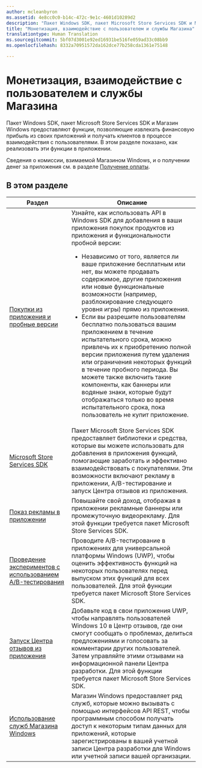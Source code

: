 ```yaml
---
author: mcleanbyron
ms.assetid: 4e8cc0c0-b14c-472c-9e1c-4601d10289d2
description: "Пакет Windows SDK, пакет Microsoft Store Services SDK и Магазин Windows предоставляют множество функций, позволяющих извлекать финансовую прибыль из своих приложений и получать клиентов в процессе взаимодействия с пользователями."
title: "Монетизация, взаимодействие с пользователем и службы Магазина"
translationtype: Human Translation
ms.sourcegitcommit: 5bf07d3001e92ed16931be516fe059ad33c08bb9
ms.openlocfilehash: 8332a70951572da162dce77b258cda1361e75148

---
```


# Монетизация, взаимодействие с пользователем и службы Магазина




Пакет Windows SDK, пакет Microsoft Store Services SDK и Магазин Windows предоставляют функции, позволяющие извлекать финансовую прибыль из своих приложений и получать клиентов в процессе взаимодействия с пользователями. В этом разделе показано, как реализовать эти функции в приложении.

Сведения о комиссии, взимаемой Магазином Windows, и о получении денег за приложения см. в разделе [Получение оплаты](https://msdn.microsoft.com/library/windows/apps/mt148536).

## В этом разделе


| Раздел                                                                                                       | Описание                 |
|-------------------------------------------------------------------------------------------------------------|-----------------------------|
| [Покупки из приложения и пробные версии](in-app-purchases-and-trials.md)      | Узнайте, как использовать API в Windows SDK для добавления в ваши приложения покупок продуктов из приложения и функциональности пробной версии: <ul><li>Независимо от того, является ли ваше приложение бесплатным или нет, вы можете продавать содержимое, другие приложения или новые функциональные возможности (например, разблокирование следующего уровня игры) прямо из приложения.</li><li>Если вы разрешите пользователям бесплатно пользоваться вашим приложением в течение испытательного срока, можно привлечь их к приобретению полной версии приложения путем удаления или ограничения некоторых функций в течение пробного периода. Вы можете также включить такие компоненты, как баннеры или водяные знаки, которые будут отображаться только во время испытательного срока, пока пользователь не купит приложение.</li></ul>  |
| [Microsoft Store Services SDK](microsoft-store-services-sdk.md)      | Пакет Microsoft Store Services SDK предоставляет библиотеки и средства, которые вы можете использовать для добавления в приложения функций, помогающие заработать и эффективно взаимодействовать с покупателями. Эти возможности включают рекламу в приложении, A/B-тестирование и запуск Центра отзывов из приложения. |
| [Показ рекламы в приложении](display-ads-in-your-app.md)      |   Повышайте свой доход, отображая в приложении рекламные баннеры или промежуточную видеорекламу. Для этой функции требуется пакет Microsoft Store Services SDK.   |
| [Проведение экспериментов с использованием A/B-тестирования](run-app-experiments-with-a-b-testing.md)      |   Проводите A/B-тестирование в приложениях для универсальной платформы Windows (UWP), чтобы оценить эффективность функций на некоторых пользователях перед выпуском этих функций для всех пользователей. Для этой функции требуется пакет Microsoft Store Services SDK.  |
| [Запуск Центра отзывов из приложения](launch-feedback-hub-from-your-app.md)      |   Добавьте код в свои приложения UWP, чтобы направлять пользователей Windows 10 в Центр отзывов, где они смогут сообщать о проблемах, делиться предложениями и голосовать за комментарии других пользователей. Затем управляйте этими отзывами на информационной панели Центра разработки. Для этой функции требуется пакет Microsoft Store Services SDK.   |
| [Использование служб Магазина Windows](using-windows-store-services.md)                                    | Магазин Windows предоставляет ряд служб, которые можно вызывать с помощью интерфейсов API REST, чтобы программным способом получать доступ к некоторым типам данных для приложений, которые зарегистрированы в вашей учетной записи Центра разработки для Windows или учетной записи вашей организации.    |



<!--HONumber=Aug16_HO5-->



